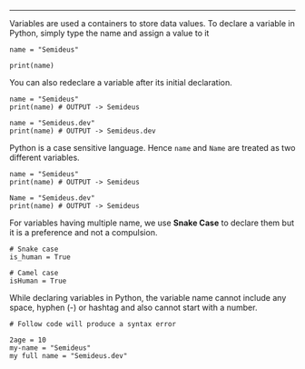 ------------------------------------------------------------------------

Variables are used a containers to store data values. To declare a variable in Python, simply type the name and assign a value to it

```
name = "Semideus"

print(name)
```

You can also redeclare a variable after its initial declaration. 

```
name = "Semideus"
print(name) # OUTPUT -> Semideus

name = "Semideus.dev"
print(name) # OUTPUT -> Semideus.dev
```

Python is a case sensitive language. Hence `name` and `Name` are treated as two different variables.

```
name = "Semideus"
print(name) # OUTPUT -> Semideus

Name = "Semideus.dev"
print(name) # OUTPUT -> Semideus
```

For variables having multiple name, we use **Snake Case** to declare them but it is a preference and not a compulsion.

```
# Snake case
is_human = True 

# Camel case
isHuman = True
```

While declaring variables in Python, the variable name cannot include any space, hyphen (-) or hashtag and also cannot start with a number.

```
# Follow code will produce a syntax error

2age = 10
my-name = "Semideus"
my full name = "Semideus.dev"
```
